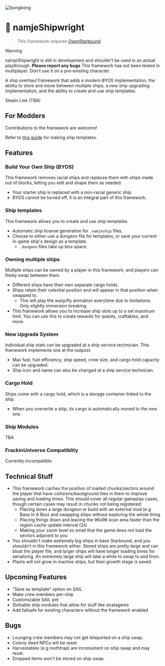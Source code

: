 ![bongbong](https://i.imgur.com/FN9fjwi.gif)
# 🚀 namjeShipwright
> This framework requires [OpenStarbound](https://github.com/OpenStarbound/OpenStarbound)

> [!WARNING]
> namjeShipwright is still in development and shouldn't be used in an actual playthrough. **Please report any bugs**
> This framework has not been tested in multiplayer.
> Don't use it on a pre-existing character.

A ship overhaul framework that adds a modern BYOS implementation, the ability to store and move between multiple ships, a new ship upgrading implementation, and the ability to create and use ship templates.

Steam Link (TBA)

## For Modders
Contributions to the framework are welcome!

Refer to [this guide](https://github.com/namje0/namje_shipwright/blob/main/namje_ships/making_ships.md) for making ship templates.

## Features
### Build Your Own Ship (BYOS)
This framework removes racial ships and replaces them with ships made out of blocks, letting you edit and shape them as needed.
- Your starter ship is replaced with a non-racial generic ship.
- BYOS cannot be turned off, it is an integral part of this framework.
### Ship templates
This framework allows you to create and use ship templates.
- Automatic ship license generation for `.namjeship` files.
- Choose to either use a dungeon file for templates, or save your current in-game ship's design as a template.
    - `.dungeon` files take up less space.
### Owning multiple ships
Multiple ships can be owned by a player in this framework, and players can freely swap between them.
- Different ships have their own separate cargo holds.
- Ships retain their celestial position and will appear in that position when swapped to.
    - This will play the warp/fly animation everytime due to limitations. Only slightly immersion breaking.
- This framework allows you to increase ship slots up to a set maximum limit. You can use this to create rewards for quests, craftables, and more.
### New Upgrade System
Individual ship stats can be upgraded at a ship service technician. This framework implements one at the outpost.
- Max fuel, fuel efficiency, ship speed, crew size, and cargo hold capacity can be upgraded.
- Ship icon and name can also be changed at a ship service technician.
### Cargo Hold
Ships come with a cargo hold, which is a storage container linked to the ship.
- When you overwrite a ship, its cargo is automatically moved to the new one.
### Ship Modules
TBA
### FrackinUniverse Compatiblity
Currently incompatible.

## Technical Stuff
- This framework caches the position of loaded chunks/sectors around the player that have collisions/background tiles in them to improve saving and loading times. This should cover all regular gameplay cases, though certain cases may result in chunks not being registered:
    - Placing down a large dungeon or build with an external mod (e.g Base In A Box) and swapping ships without exploring the whole thing
    - Placing things down and leaving the 96x96 scan area faster than the region cache update interval (2s)
    - Making your zoom level so small that the game does not load the sectors adjacent to you
- You shouldn't make extremely big ships in base Starbound, and you shouldn't in this framework either. Stored ships are pretty large and can bloat the player file, and larger ships will have longer loading times for serializing. An extremely large ship will take a while to swap to and from.
- Plants will not grow in inactive ships, but their growth stage is saved.

## Upcoming Features
- "Save as template" option on SAIL
- Make crew members per-ship
- Customizable SAIL pet
- Slottable ship modules that allow for stuff like stratagems
- Add failsafe for existing characters without the framework enabled

## Bugs
- Lounging crew members may not get teleported on a ship swap.
- Colony deed NPCs will be reset.
- Harvestables (e.g mothtrap) are inconsistent on ship swap and may reset.
- Dropped items won't be stored on ship swap.
